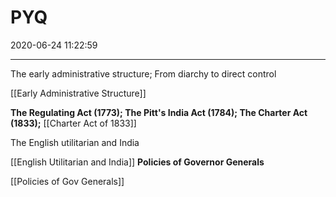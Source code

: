 ﻿# PYQ
2020-06-24 11:22:59
            
---


The early administrative structure; From diarchy to direct control

[[Early Administrative Structure]]

**The Regulating Act (1773); The Pitt's India Act (1784); The Charter Act** **(1833);**
[[Charter Act of 1833]]


The English utilitarian and India

[[English Utilitarian and India]]
**Policies of Governor Generals**

[[Policies of Gov Generals]]
